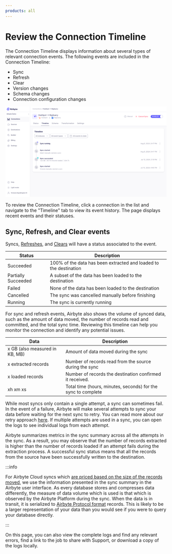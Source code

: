 ```yaml
---
products: all
---
```


# Review the Connection Timeline

The Connection Timeline displays information about several types of relevant connection events. The following events are included in the Connection Timeline: 
- Sync
- Refresh
- Clear
- Version changes
- Schema changes
- Connection configuration changes

![Job History](./assets/cloud-timeline-page.png)

To review the Connection Timeline, click a connection in the list and navigate to the "Timeline" tab to view its event history. The page displays recent events and their statuses. 

## Sync, Refresh, and Clear events

Syncs, [Refreshes](/operator-guides/refreshes), and [Clears](/operator-guides/clear) will have a status associated to the event. 

| Status              | Description                                                       |
| ------------------- | ----------------------------------------------------------------- |
| Succeeded           | 100% of the data has been extracted and loaded to the destination |
| Partially Succeeded | A subset of the data has been loaded to the destination           |
| Failed              | None of the data has been loaded to the destination               |
| Cancelled           | The sync was cancelled manually before finishing                  |
| Running             | The sync is currently running                                     |

For sync and refresh events, Airbyte also shows the volume of synced data, such as the amount of data moved, the number of records read and committed, and the total sync time. Reviewing this timeline can help you monitor the connection and identify any potential issues.

| Data                           | Description                                                   |
| ------------------------------ | ------------------------------------------------------------- |
| x GB (also measured in KB, MB) | Amount of data moved during the sync                          |
| x extracted records            | Number of records read from the source during the sync        |
| x loaded records               | Number of records the destination confirmed it received.      |
| xh xm xs                       | Total time (hours, minutes, seconds) for the sync to complete |

While most syncs only contain a single attempt, a sync can sometimes fail. In the event of a failure, Airbyte will make several attempts to sync your data before waiting for the next sync to retry. You can read more about our retry approach [here](../../understanding-airbyte/jobs.md#retry-rules). If multiple attempts are used in a sync, you can open the logs to see individual logs from each attempt.

Airbyte summarizes metrics in the sync summary across all the attempts in the sync. As a result, you may observe that the number of records extracted is higher than the number of records loaded if an attempt fails during the extraction process. A successful sync status means that all the records from the source have been successfully written to the destination.

:::info

For Airbyte Cloud syncs which [are priced based on the size of the records moved](https://airbyte.com/pricing), we use the information presented in the sync summary in the Airbyte user interface. As every database stores and compresses data differently, the measure of data volume which is used is that which is observed by the Airbyte Platform during the sync. When the data is in transit, it is serialized to [Airbyte Protocol format](/understanding-airbyte/airbyte-protocol/#airbyterecordmessage) records. This is likely to be a larger representation of your data than you would see if you were to query your database directly.

:::

On this page, you can also view the complete logs and find any relevant errors, find a link to the job to share with Support, or download a copy of the logs locally.
